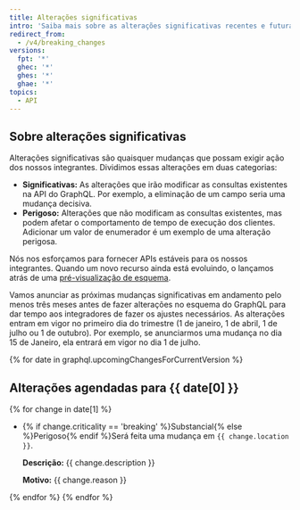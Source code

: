 ```yaml
---
title: Alterações significativas
intro: 'Saiba mais sobre as alterações significativas recentes e futuras na API GraphQL {% data variables.product.prodname_dotcom %}.'
redirect_from:
  - /v4/breaking_changes
versions:
  fpt: '*'
  ghec: '*'
  ghes: '*'
  ghae: '*'
topics:
  - API
---
```


## Sobre alterações significativas

Alterações significativas são quaisquer mudanças que possam exigir ação dos nossos integrantes. Dividimos essas alterações em duas categorias:

  - **Significativas:** As alterações que irão modificar as consultas existentes na API do GraphQL. Por exemplo, a eliminação de um campo seria uma mudança decisiva.
  - **Perigoso:** Alterações que não modificam as consultas existentes, mas podem afetar o comportamento de tempo de execução dos clientes. Adicionar um valor de enumerador é um exemplo de uma alteração perigosa.

Nós nos esforçamos para fornecer APIs estáveis para os nossos integrantes. Quando um novo recurso ainda está evoluindo, o lançamos atrás de uma [pré-visualização de esquema](/graphql/overview/schema-previews).

Vamos anunciar as próximas mudanças significativas em andamento pelo menos três meses antes de fazer alterações no esquema do GraphQL para dar tempo aos integradores de fazer os ajustes necessários. As alterações entram em vigor no primeiro dia do trimestre (1 de janeiro, 1 de abril, 1 de julho ou 1 de outubro). Por exemplo, se anunciarmos uma mudança no dia 15 de Janeiro, ela entrará em vigor no dia 1 de julho.

{% for date in graphql.upcomingChangesForCurrentVersion %}
## Alterações agendadas para {{ date[0] }}

{% for change in date[1] %}
<ul>
<li><span class="border rounded-1 m-1 p-1 {% if change.criticality == 'breaking' %}color-border-danger color-bg-danger{% else %}color-border-info color-bg-info{% endif %}">{% if change.criticality == 'breaking' %}Substancial{% else %}Perigoso{% endif %}</span>Será feita uma mudança em <code>{{ change.location }}</code>.

<p><b>Descrição:</b> {{ change.description }}</p>

<p><b>Motivo:</b> {{ change.reason }}</p>
</li>
</ul>

{% endfor %}
{% endfor %}
